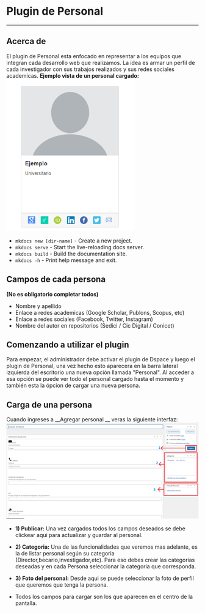# Plugin de Personal
***
## Acerca de
El plugin de Personal esta enfocado en representar a los equipos que integran cada desarrollo web que realizamos. La idea es armar un perfil de cada investigador con sus trabajos realizados y sus redes sociales academicas.
__Ejemplo vista de un personal cargado:__
![Ejemplo](EjemploPersonal.png)

* `mkdocs new [dir-name]` - Create a new project.
* `mkdocs serve` - Start the live-reloading docs server.
* `mkdocs build` - Build the documentation site.
* `mkdocs -h` - Print help message and exit.

## Campos de cada persona 
__(No es obligatorio completar todos)__

 *  Nombre y apellido
 *  Enlace a redes academicas (Google Scholar, Publons, Scopus, etc)
 *  Enlace a redes sociales  (Facebook, Twitter, Instagram)
 *  Nombre del autor en repositorios (Sedici / Cic Digital / Conicet)

## Comenzando a utilizar el plugin

Para empezar, el administrador debe activar el plugin de Dspace y luego el plugin de Personal, una vez hecho esto  aparecera en la barra lateral izquierda del escritorio una nueva opción llamada "Personal".
Al acceder a esa opción se puede ver todo el personal cargado hasta el momento y también esta la ópcion de cargar una nueva persona.
## Carga de una persona

Cuando ingreses a __Agregar personal __ veras la siguiente interfaz:
![InterfazCarga](interfaz.png)

* __1) Publicar:__ Una vez cargados todos los campos deseados se debe clickear aqui para actualizar y guardar al personal.

* __2) Categoria:__  Una de las funcionalidades que veremos mas adelante, es la de listar personal según su categoria (Director,becario,investigador,etc). Para eso debes crear las categorias deseadas y en cada Persona seleccionar la categoria que corresponda.

* __3) Foto del personal:__ Desde aqui se puede seleccionar la foto de perfil que queremos que tenga la persona.

* Todos los campos para cargar son los que aparecen en el centro de la pantalla.
